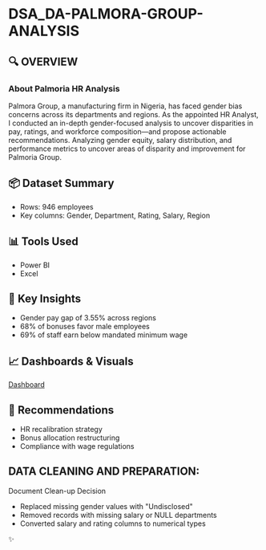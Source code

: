# DSA_DA-PALMORA-GROUP-ANALYSIS

## 🔍 OVERVIEW
### About Palmoria HR Analysis

Palmora Group, a manufacturing firm in Nigeria, has faced gender bias concerns across its departments and regions. As the appointed HR Analyst, I conducted an in-depth gender-focused 
analysis to uncover disparities in pay, ratings, and workforce composition—and propose actionable recommendations.
Analyzing gender equity, salary distribution, and performance metrics to uncover areas of disparity and improvement for Palmoria Group.

## 📦 Dataset Summary
- Rows: 946 employees
- Key columns: Gender, Department, Rating, Salary, Region

## 📊 Tools Used
- Power BI
- Excel

## 🚀 Key Insights
- Gender pay gap of 3.55% across regions
- 68% of bonuses favor male employees
- 69% of staff earn below mandated minimum wage

## 📈 Dashboards & Visuals
[Dashboard](Visual)

## 📌 Recommendations
- HR recalibration strategy
- Bonus allocation restructuring
- Compliance with wage regulations


## DATA CLEANING AND PREPARATION:
Document Clean-up Decision
 - Replaced missing gender values with "Undisclosed"
 - Removed records with missing salary or NULL departments
 - Converted salary and rating columns to numerical types

✨
